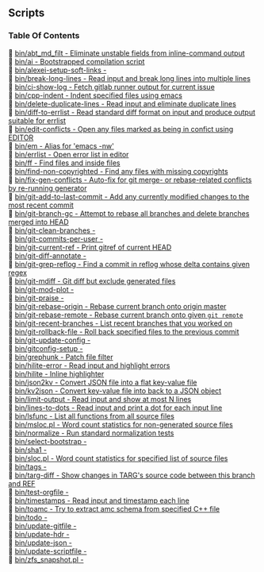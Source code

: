 ## Scripts


### Table Of Contents
<a href="#table-of-contents"></a>
<!-- dev.mdmark  mdmark:MDSECTION  state:BEG_AUTO  param:Toc -->
<!-- dev.mdmark  mdmark:TOC  state:BEG_AUTO  param:Toc -->
&#128196; [bin/abt_md_filt - Eliminate unstable fields from inline-command output](/txt/script/abt_md_filt.md)<br/>
&#128196; [bin/ai - Bootstrapped compilation script](/txt/script/ai.md)<br/>
&#128196; [bin/alexei-setup-soft-links -](/txt/script/alexei-setup-soft-links.md)<br/>
&#128196; [bin/break-long-lines - Read input and break long lines into multiple lines](/txt/script/break-long-lines.md)<br/>
&#128196; [bin/ci-show-log - Fetch gitlab runner output for current issue](/txt/script/ci-show-log.md)<br/>
&#128196; [bin/cpp-indent - Indent specified files using emacs](/txt/script/cpp-indent.md)<br/>
&#128196; [bin/delete-duplicate-lines - Read input and eliminate duplicate lines](/txt/script/delete-duplicate-lines.md)<br/>
&#128196; [bin/diff-to-errlist - Read standard diff format on input and produce output suitable for errlist](/txt/script/diff-to-errlist.md)<br/>
&#128196; [bin/edit-conflicts - Open any files marked as being in confict using EDITOR](/txt/script/edit-conflicts.md)<br/>
&#128196; [bin/em - Alias for 'emacs -nw'](/txt/script/em.md)<br/>
&#128196; [bin/errlist - Open error list in editor](/txt/script/errlist.md)<br/>
&#128196; [bin/ff - Find files and inside files](/txt/script/ff.md)<br/>
&#128196; [bin/find-non-copyrighted - Find any files with missing copyrights](/txt/script/find-non-copyrighted.md)<br/>
&#128196; [bin/fix-gen-conflicts - Auto-fix for git merge- or rebase-related conflicts by re-running generator](/txt/script/fix-gen-conflicts.md)<br/>
&#128196; [bin/git-add-to-last-commit - Add any currently modified changes to the most recent commit](/txt/script/git-add-to-last-commit.md)<br/>
&#128196; [bin/git-branch-gc - Attempt to rebase all branches and delete branches merged into HEAD](/txt/script/git-branch-gc.md)<br/>
&#128196; [bin/git-clean-branches -](/txt/script/git-clean-branches.md)<br/>
&#128196; [bin/git-commits-per-user -](/txt/script/git-commits-per-user.md)<br/>
&#128196; [bin/git-current-ref - Print gitref of current HEAD](/txt/script/git-current-ref.md)<br/>
&#128196; [bin/git-diff-annotate -](/txt/script/git-diff-annotate.md)<br/>
&#128196; [bin/git-grep-reflog - Find a commit in reflog whose delta contains given regex](/txt/script/git-grep-reflog.md)<br/>
&#128196; [bin/git-mdiff - Git diff but exclude generated files](/txt/script/git-mdiff.md)<br/>
&#128196; [bin/git-mod-plot -](/txt/script/git-mod-plot.md)<br/>
&#128196; [bin/git-praise -](/txt/script/git-praise.md)<br/>
&#128196; [bin/git-rebase-origin - Rebase current branch onto origin master](/txt/script/git-rebase-origin.md)<br/>
&#128196; [bin/git-rebase-remote - Rebase current branch onto given `git remote`](/txt/script/git-rebase-remote.md)<br/>
&#128196; [bin/git-recent-branches - List recent branches that you worked on](/txt/script/git-recent-branches.md)<br/>
&#128196; [bin/git-rollback-file - Roll back specified files to the previous commit](/txt/script/git-rollback-file.md)<br/>
&#128196; [bin/git-update-config -](/txt/script/git-update-config.md)<br/>
&#128196; [bin/gitconfig-setup -](/txt/script/gitconfig-setup.md)<br/>
&#128196; [bin/grephunk - Patch file filter](/txt/script/grephunk.md)<br/>
&#128196; [bin/hilite-error - Read input and highlight errors](/txt/script/hilite-error.md)<br/>
&#128196; [bin/hilite - Inline highlighter](/txt/script/hilite.md)<br/>
&#128196; [bin/json2kv - Convert JSON file into a flat key-value file](/txt/script/json2kv.md)<br/>
&#128196; [bin/kv2json - Convert key-value file into back to a JSON object](/txt/script/kv2json.md)<br/>
&#128196; [bin/limit-output - Read input and show at most N lines](/txt/script/limit-output.md)<br/>
&#128196; [bin/lines-to-dots - Read input and print a dot for each input line](/txt/script/lines-to-dots.md)<br/>
&#128196; [bin/lsfunc - List all functions from all source files](/txt/script/lsfunc.md)<br/>
&#128196; [bin/msloc.pl - Word count statistics for non-generated source files](/txt/script/msloc.pl.md)<br/>
&#128196; [bin/normalize - Run standard normalization tests](/txt/script/normalize.md)<br/>
&#128196; [bin/select-bootstrap -](/txt/script/select-bootstrap.md)<br/>
&#128196; [bin/sha1 -](/txt/script/sha1.md)<br/>
&#128196; [bin/sloc.pl - Word count statistics for specified list of source files](/txt/script/sloc.pl.md)<br/>
&#128196; [bin/tags -](/txt/script/tags.md)<br/>
&#128196; [bin/targ-diff - Show changes in TARG's source code between this branch and REF](/txt/script/targ-diff.md)<br/>
&#128196; [bin/test-orgfile -](/txt/script/test-orgfile.md)<br/>
&#128196; [bin/timestamps - Read input and timestamp each line](/txt/script/timestamps.md)<br/>
&#128196; [bin/toamc - Try to extract amc schema from specified C++ file](/txt/script/toamc.md)<br/>
&#128196; [bin/todo -](/txt/script/todo.md)<br/>
&#128196; [bin/update-gitfile -](/txt/script/update-gitfile.md)<br/>
&#128196; [bin/update-hdr -](/txt/script/update-hdr.md)<br/>
&#128196; [bin/update-json -](/txt/script/update-json.md)<br/>
&#128196; [bin/update-scriptfile -](/txt/script/update-scriptfile.md)<br/>
&#128196; [bin/zfs_snapshot.pl -](/txt/script/zfs_snapshot.pl.md)<br/>

<!-- dev.mdmark  mdmark:TOC  state:END_AUTO  param:Toc -->

<!-- dev.mdmark  mdmark:MDSECTION  state:END_AUTO  param:Toc -->

